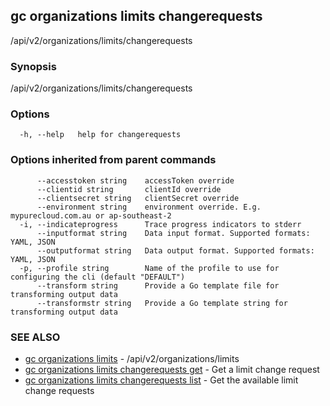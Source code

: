 ## gc organizations limits changerequests

/api/v2/organizations/limits/changerequests

### Synopsis

/api/v2/organizations/limits/changerequests

### Options

```
  -h, --help   help for changerequests
```

### Options inherited from parent commands

```
      --accesstoken string    accessToken override
      --clientid string       clientId override
      --clientsecret string   clientSecret override
      --environment string    environment override. E.g. mypurecloud.com.au or ap-southeast-2
  -i, --indicateprogress      Trace progress indicators to stderr
      --inputformat string    Data input format. Supported formats: YAML, JSON
      --outputformat string   Data output format. Supported formats: YAML, JSON
  -p, --profile string        Name of the profile to use for configuring the cli (default "DEFAULT")
      --transform string      Provide a Go template file for transforming output data
      --transformstr string   Provide a Go template string for transforming output data
```

### SEE ALSO

* [gc organizations limits](gc_organizations_limits.html)	 - /api/v2/organizations/limits
* [gc organizations limits changerequests get](gc_organizations_limits_changerequests_get.html)	 - Get a limit change request
* [gc organizations limits changerequests list](gc_organizations_limits_changerequests_list.html)	 - Get the available limit change requests


